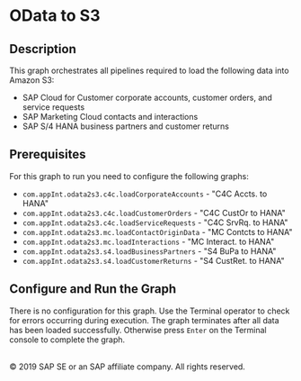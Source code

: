 # OData to S3

## Description
This graph orchestrates all pipelines required to load the following data into Amazon S3:
- SAP Cloud for Customer corporate accounts, customer orders, and service requests
- SAP Marketing Cloud contacts and interactions
- SAP S/4 HANA business partners and customer returns

## Prerequisites
For this graph to run you need to configure the following graphs:
- `com.appInt.odata2s3.c4c.loadCorporateAccounts` - "C4C Accts. to HANA"
- `com.appInt.odata2s3.c4c.loadCustomerOrders` - "C4C CustOr to HANA"
- `com.appInt.odata2s3.c4c.loadServiceRequests` - "C4C SrvRq. to HANA"
- `com.appInt.odata2s3.mc.loadContactOriginData` - "MC Contcts to HANA"
- `com.appInt.odata2s3.mc.loadInteractions` - "MC Interact. to HANA"
- `com.appInt.odata2s3.s4.loadBusinessPartners` - "S4 BuPa to HANA"
- `com.appInt.odata2s3.s4.loadCustomerReturns` - "S4 CustRet. to HANA"

## Configure and Run the Graph
There is no configuration for this graph. Use the Terminal operator to check for errors occurring during execution. The graph terminates after all data has been loaded successfully. Otherwise press `Enter` on the Terminal console to complete the graph.

<br>
<div class="footer">
   &copy; 2019 SAP SE or an SAP affiliate company. All rights reserved.
</div>
